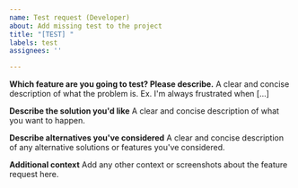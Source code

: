 ```yaml
---
name: Test request (Developer)
about: Add missing test to the project
title: "[TEST] "
labels: test
assignees: ''

---
```


**Which feature are you going to test? Please describe.**
A clear and concise description of what the problem is. Ex. I'm always frustrated when [...]

**Describe the solution you'd like**
A clear and concise description of what you want to happen.

**Describe alternatives you've considered**
A clear and concise description of any alternative solutions or features you've considered.

**Additional context**
Add any other context or screenshots about the feature request here.
